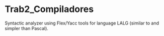 # Trab2_Compiladores
Syntactic analyzer using Flex/Yacc tools for language LALG (similar to and simpler than Pascal).
